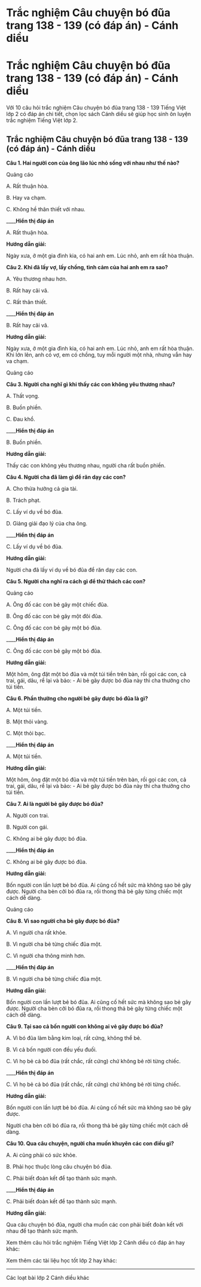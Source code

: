 # Trắc nghiệm Câu chuyện bó đũa trang 138 - 139 (có đáp án) - Cánh diều

# Trắc nghiệm Câu chuyện bó đũa trang 138 - 139 (có đáp án) - Cánh diều

Với 10 câu hỏi trắc nghiệm Câu chuyện bó đũa trang 138 - 139 Tiếng Việt lớp 2 có đáp án chi tiết, chọn lọc sách Cánh diều sẽ giúp học sinh ôn luyện trắc nghiệm Tiếng Việt lớp 2.

## Trắc nghiệm Câu chuyện bó đũa trang 138 - 139 (có đáp án) - Cánh diều

**Câu 1. Hai người con của ông lão lúc nhỏ sống với nhau như thế nào?**

Quảng cáo

A. Rất thuận hòa.

B. Hay va chạm.

C. Không hề thân thiết với nhau.

____**Hiển thị đáp án**

A. Rất thuận hòa.

**Hướng dẫn giải:**

Ngày xưa, ở một gia đình kia, có hai anh em. Lúc nhỏ, anh em rất hòa thuận.

**Câu 2. Khi đã lấy vợ, lấy chồng, tình cảm của hai anh em ra sao?**

A. Yêu thương nhau hơn.

B. Rất hay cãi vã.

C. Rất thân thiết.

____**Hiển thị đáp án**

B. Rất hay cãi vã.

**Hướng dẫn giải:**

Ngày xưa, ở một gia đình kia, có hai anh em. Lúc nhỏ, anh em rất hòa thuận. Khi lớn lên, anh có vợ, em có chồng, tuy mỗi người một nhà, nhưng vẫn hay va chạm.

Quảng cáo

**Câu 3. Người cha nghĩ gì khi thấy các con không yêu thương nhau?**

A. Thất vọng.

B. Buồn phiền.

C. Đau khổ.

____**Hiển thị đáp án**

B. Buồn phiền.

**Hướng dẫn giải:**

Thấy các con không yêu thương nhau, người cha rất buồn phiền.

**Câu 4. Người cha đã làm gì để răn dạy các con?**

A. Cho thừa hưởng cả gia tài.

B. Trách phạt.

C. Lấy ví dụ về bó đũa.

D. Giảng giải đạo lý của cha ông.

____**Hiển thị đáp án**

C. Lấy ví dụ về bó đũa.

**Hướng dẫn giải:**

Người cha đã lấy ví dụ về bó đũa để răn dạy các con.

**Câu 5. Người cha nghĩ ra cách gì để thử thách các con?**

Quảng cáo

A. Ông đố các con bẻ gãy một chiếc đũa.

B. Ông đố các con bẻ gãy một đôi đũa.

C. Ông đố các con bẻ gãy một bó đũa.

____**Hiển thị đáp án**

C. Ông đố các con bẻ gãy một bó đũa.

**Hướng dẫn giải:**

Một hôm, ông đặt một bó đũa và một túi tiền trên bàn, rồi gọi các con, cả trai, gái, dâu, rể lại và bảo: - Ai bẻ gãy được bó đũa này thì cha thưởng cho túi tiền.

**Câu 6. Phần thưởng cho người bẻ gãy được bó đũa là gì?**

A. Một túi tiền.

B. Một thỏi vàng.

C. Một thỏi bạc.

____**Hiển thị đáp án**

A. Một túi tiền.

**Hướng dẫn giải:**

Một hôm, ông đặt một bó đũa và một túi tiền trên bàn, rồi gọi các con, cả trai, gái, dâu, rể lại và bảo: - Ai bẻ gãy được bó đũa này thì cha thưởng cho túi tiền.

**Câu 7. Ai là người bẻ gãy được bó đũa?**

A. Người con trai.

B. Người con gái.

C. Không ai bẻ gãy được bó đũa.

____**Hiển thị đáp án**

C. Không ai bẻ gãy được bó đũa.

**Hướng dẫn giải:**

Bốn người con lần lượt bẻ bó đũa. Ai cũng cố hết sức mà không sao bẻ gãy được. Người cha bèn cởi bó đũa ra, rồi thong thả bẻ gãy từng chiếc một cách dễ dàng.

Quảng cáo

**Câu 8. Vì sao người cha bẻ gãy được bó đũa?**

A. Vì người cha rất khỏe.

B. Vì người cha bẻ từng chiếc đũa một.

C. Vì người cha thông minh hơn.

____**Hiển thị đáp án**

B. Vì người cha bẻ từng chiếc đũa một.

**Hướng dẫn giải:**

Bốn người con lần lượt bẻ bó đũa. Ai cũng cố hết sức mà không sao bẻ gãy được. Người cha bèn cởi bó đũa ra, rồi thong thả bẻ gãy từng chiếc một cách dễ dàng.

**Câu 9. Tại sao cả bốn người con không ai vẻ gãy được bó đũa?**

A. Vì bó đũa làm bằng kim loại, rất cứng, không thể bẻ.

B. Vì cả bốn người con đều yếu đuối.

C. Vì họ bẻ cả bó đũa (rất chắc, rất cứng) chứ không bẻ rời từng chiếc.

____**Hiển thị đáp án**

C. Vì họ bẻ cả bó đũa (rất chắc, rất cứng) chứ không bẻ rời từng chiếc.

**Hướng dẫn giải:**

Bốn người con lần lượt bẻ bó đũa. Ai cũng cố hết sức mà không sao bẻ gãy được.

Người cha bèn cởi bó đũa ra, rồi thong thả bẻ gãy từng chiếc một cách dễ dàng.

**Câu 10. Qua câu chuyện, người cha muốn khuyên các con điều gì?**

A. Ai cũng phải có sức khỏe.

B. Phải học thuộc lòng câu chuyện bó đũa.

C. Phải biết đoàn kết để tạo thành sức mạnh.

____**Hiển thị đáp án**

C. Phải biết đoàn kết để tạo thành sức mạnh.

**Hướng dẫn giải:**

Qua câu chuyện bó đũa, người cha muốn các con phải biết đoàn kết với nhau để tạo thành sức mạnh. 

Xem thêm câu hỏi trắc nghiệm Tiếng Việt lớp 2 Cánh diều có đáp án hay khác:

Xem thêm các tài liệu học tốt lớp 2 hay khác:

* * *

Các loạt bài lớp 2 Cánh diều khác
